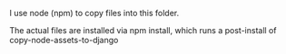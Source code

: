 I use node (npm) to copy files into this folder.

The actual files are installed via npm install, which runs a post-install of copy-node-assets-to-django
